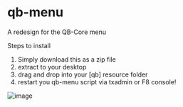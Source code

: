 # qb-menu
A redesign for the QB-Core menu

Steps to install

1. Simply download this as a zip file
2. extract to your desktop
3. drag and drop into your [qb] resource folder
4. restart you qb-menu script via txadmin or F8 console!


![image](https://user-images.githubusercontent.com/120094999/215255865-017f6282-64d1-483c-a6d5-d04c90a38a78.png)
